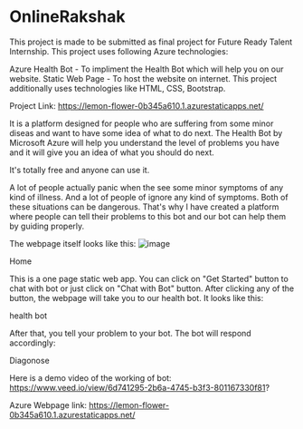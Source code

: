 # OnlineRakshak
This project is made to be submitted as final project for Future Ready Talent Internship. This project uses following Azure technologies:

Azure Health Bot - To impliment the Health Bot which will help you on our website.
Static Web Page - To host the website on internet.
This project additionally uses technologies like HTML, CSS, Bootstrap.

Project Link: https://lemon-flower-0b345a610.1.azurestaticapps.net/

It is a platform designed for people who are suffering from some minor diseas and want to have some idea of what to do next. The Health Bot by Microsoft Azure will help you understand the level of problems you have and it will give you an idea of what you should do next.

It's totally free and anyone can use it.

A lot of people actually panic when the see some minor symptoms of any kind of illness. And a lot of people of ignore any kind of symptoms. Both of these situations can be dangerous. That's why I have created a platform where people can tell their problems to this bot and our bot can help them by guiding properly.

The webpage itself looks like this:
![image](https://user-images.githubusercontent.com/88393791/182611993-8303e4a0-0e08-4e0c-80a2-84994a77806c.png)


Home

This is a one page static web app. You can click on "Get Started" button to chat with bot or just click on "Chat with Bot" button. After clicking any of the button, the webpage will take you to our health bot. It looks like this:

health bot

After that, you tell your problem to your bot. The bot will respond accordingly:

Diagonose

Here is a demo video of the working of bot: https://www.veed.io/view/6d741295-2b6a-4745-b3f3-801167330f81?

Azure Webpage link: https://lemon-flower-0b345a610.1.azurestaticapps.net/
